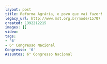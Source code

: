 ```yaml
---
layout: post
title: Reforma Agrária, o povo que vai fazer!
legacy_url: http://www.mst.org.br/node/15707
created: 1392212215
images: []
video: 
tags:
- '6'
- 6° Congresso Nacional
Congresso: '6'
Assuntos: 6° Congresso Nacional
---
```



